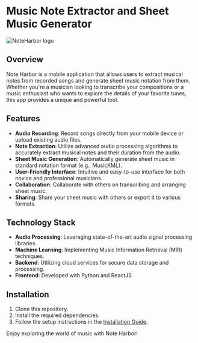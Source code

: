 # Music Note Extractor and Sheet Music Generator


![NoteHarbor logo](https://github.com/diana-tuduran/NoteHarbor/assets/102209509/2e885742-5bcc-4017-a6bf-8e2bdbf7936d)

## Overview
Note Harbor is a mobile application that allows users to extract musical notes from recorded songs and generate sheet music notation from them. Whether you're a musician looking to transcribe your compositions or a music enthusiast who wants to explore the details of your favorite tunes, this app provides a unique and powerful tool.

## Features
- **Audio Recording**: Record songs directly from your mobile device or upload existing audio files.
- **Note Extraction**: Utilize advanced audio processing algorithms to accurately extract musical notes and their duration from the audio.
- **Sheet Music Generation**: Automatically generate sheet music in standard notation format (e.g., MusicXML).
- **User-Friendly Interface**: Intuitive and easy-to-use interface for both novice and professional musicians.
- **Collaboration**: Collaborate with others on transcribing and arranging sheet music.
- **Sharing**: Share your sheet music with others or export it to various formats.

## Technology Stack
- **Audio Processing**: Leveraging state-of-the-art audio signal processing libraries.
- **Machine Learning**: Implementing Music Information Retrieval (MIR) techniques.
- **Backend**: Utilizing cloud services for secure data storage and processing.
- **Frontend**: Developed with Python and ReactJS

## Installation
1. Clone this repository.
2. Install the required dependencies.
3. Follow the setup instructions in the [Installation Guide](docs/installation.md).

Enjoy exploring the world of music with Note Harbor!
